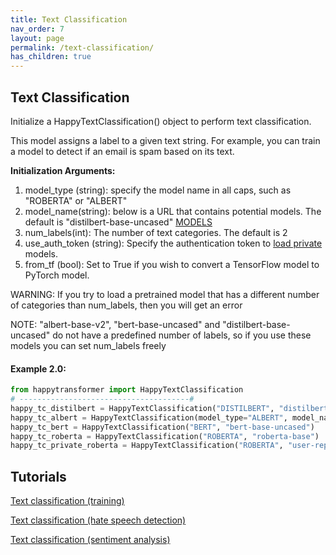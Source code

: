 ```yaml
---
title: Text Classification
nav_order: 7
layout: page
permalink: /text-classification/
has_children: true
---
```


## Text Classification

Initialize a HappyTextClassification() object to perform text classification. 

This model assigns a label to a given text string. For example, you can train a model to 
detect if an email is spam based on its text. 


**Initialization Arguments:** 
1. model_type (string):  specify the model name in all caps, such as "ROBERTA" or "ALBERT"
2. model_name(string): below is a URL that contains potential models. The default is "distilbert-base-uncased"
       [MODELS](https://huggingface.co/models?filter=text-classification)
3. num_labels(int): The number of text categories. The default is 2 
4. use_auth_token (string): Specify the authentication token to 
   [load private](https://huggingface.co/transformers/model_sharing.html) models. 
5. from_tf (bool): Set to True if you wish to convert a TensorFlow model to PyTorch model.


WARNING: If you try to load a pretrained model that has a different number of categories 
than num_labels, then you will get an error 

NOTE: "albert-base-v2", "bert-base-uncased" and "distilbert-base-uncased" do not have a predefined 
number of labels, so if you use these models you can set num_labels freely 


#### Example 2.0:
```python
from happytransformer import HappyTextClassification
# --------------------------------------#
happy_tc_distilbert = HappyTextClassification("DISTILBERT", "distilbert-base-uncased", num_labels=2)  # default 
happy_tc_albert = HappyTextClassification(model_type="ALBERT", model_name="albert-base-v2")
happy_tc_bert = HappyTextClassification("BERT", "bert-base-uncased")
happy_tc_roberta = HappyTextClassification("ROBERTA", "roberta-base")
happy_tc_private_roberta = HappyTextClassification("ROBERTA", "user-repo/roberta-base", use_auth_token="123abc")

```

## Tutorials 

[Text classification (training)](https://www.vennify.ai/train-text-classification-transformers/) 

[Text classification (hate speech detection)](https://youtu.be/jti2sPQYzeQ) 

[Text classification (sentiment analysis)](https://youtu.be/Ew72EAgM7FM)
